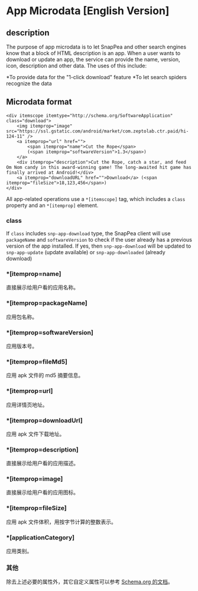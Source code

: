 # App Microdata [English Version]

## description

The purpose of app microdata is to let SnapPea and other search engines know that a block of HTML description is an app. When a user wants to download or update an app, the service can provide the name, version, icon, description and other data. The uses of this include:

*To provide data for the "1-click download" feature
*To let search spiders recognize the data

## Microdata format

	<div itemscope itemtype="http://schema.org/SoftwareApplication" class="download">
		<img itemprop="image" src="https://ssl.gstatic.com/android/market/com.zeptolab.ctr.paid/hi-124-11" />
		<a itemprop="url" href="">
			<span itemprop="name">Cut the Rope</span>
			(<span itemprop="softwareVersion">1.3</span>)
		</a>
		<div itemprop="description">Cut the Rope, catch a star, and feed Om Nom candy in this award-winning game! The long-awaited hit game has finally arrived at Android!</div>
		<a itemprop="downloadURL" href="">Download</a> (<span itemprop="fileSize">18,123,456</span>)
	</div>

All app-related operations use a `*[itemscope]` tag, which includes a `class` property and an `*[itemprop]` element.

### class

If `class` includes `snp-app-download` type, the SnapPea client will use `packageName` and `softwareVersion` to check if the user already has a previous version of the app installed. If yes, then `snp-app-download` will be updated to `snp-app-update` (update available) or `snp-app-downloaded` (already download)

### *\[itemprop=name]

直接展示给用户看的应用名称。

### *\[itemprop=packageName]

应用包名称。

### *\[itemprop=softwareVersion]

应用版本号。

### *\[itemprop=fileMd5]

应用 apk 文件的 md5 摘要信息。

### *\[itemprop=url]

应用详情页地址。

### *\[itemprop=downloadUrl]

应用 apk 文件下载地址。

### *\[itemprop=description]

直接展示给用户看的应用描述。

### *\[itemprop=image]

直接展示给用户看的应用图标。

### *\[itemprop=fileSize]

应用 apk 文件体积，用按字节计算的整数表示。

### *\[applicationCategory]

应用类别。

### 其他

除去上述必要的属性外，其它自定义属性可以参考 [Schema.org 的文档](http://schema.org/SoftwareApplication)。
